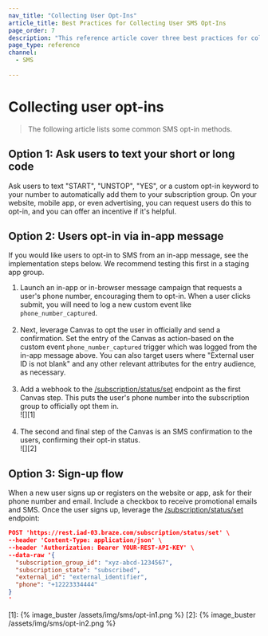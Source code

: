 ```yaml
---
nav_title: "Collecting User Opt-Ins"
article_title: Best Practices for Collecting User SMS Opt-Ins
page_order: 7
description: "This reference article cover three best practices for collecting user opt-ins."
page_type: reference
channel:
  - SMS
  
---
```


# Collecting user opt-ins

> The following article lists some common SMS opt-in methods.

## Option 1: Ask users to text your short or long code

Ask users to text "START", "UNSTOP", "YES", or a custom opt-in keyword to your number to automatically add them to your subscription group. On your website, mobile app, or even advertising, you can request users do this to opt-in, and you can offer an incentive if it's helpful.

## Option 2: Users opt-in via in-app message

If you would like users to opt-in to SMS from an in-app message, see the implementation steps below. We recommend testing this first in a staging app group. 

1. Launch an in-app or in-browser message campaign that requests a user's phone number, encouraging them to opt-in. When a user clicks submit, you will need to log a new custom event like `phone_number_captured`.<br><br>
2. Next, leverage Canvas to opt the user in officially and send a confirmation. Set the entry of the Canvas as action-based on the custom event `phone_number_captured` trigger which was logged from the in-app message above. You can also target users where "External user ID is not blank" and any other relevant attributes for the entry audience, as necessary. <br><br>
3. Add a webhook to the [/subscription/status/set]({{site.baseurl}}/api/endpoints/subscription_groups/post_update_user_subscription_group_status/#update-users-subscription-group-status) endpoint as the first Canvas step. This puts the user's phone number into the subscription group to officially opt them in. <br>![][1]<br><br>
4. The second and final step of the Canvas is an SMS confirmation to the users, confirming their opt-in status.<br>![][2]

## Option 3: Sign-up flow

When a new user signs up or registers on the website or app, ask for their phone number and email. Include a checkbox to receive promotional emails and SMS. Once the user signs up, leverage the [/subscription/status/set]({{site.baseurl}}/api/endpoints/subscription_groups/post_update_user_subscription_group_status/#update-users-subscription-group-status) endpoint:

```json
POST 'https://rest.iad-03.braze.com/subscription/status/set' \
--header 'Content-Type: application/json' \
--header 'Authorization: Bearer YOUR-REST-API-KEY' \
--data-raw '{
  "subscription_group_id": "xyz-abcd-1234567",
  "subscription_state": "subscribed",
  "external_id": "external_identifier",
  "phone": "+12223334444"
}
'
```

[1]: {% image_buster /assets/img/sms/opt-in1.png %}
[2]: {% image_buster /assets/img/sms/opt-in2.png %}